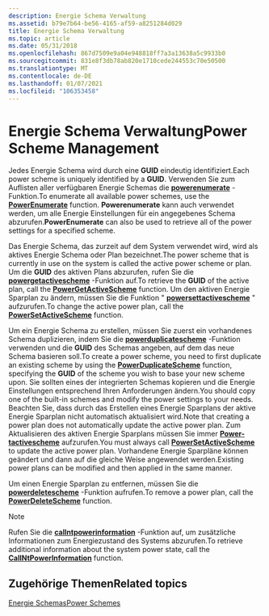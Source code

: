 ```yaml
---
description: Energie Schema Verwaltung
ms.assetid: b79e7b64-be56-4165-af59-a8251284d029
title: Energie Schema Verwaltung
ms.topic: article
ms.date: 05/31/2018
ms.openlocfilehash: 867d7509e9a04e948818ff7a3a13638a5c9933b0
ms.sourcegitcommit: 831e8f3db78ab820e1710cede244553c70e50500
ms.translationtype: MT
ms.contentlocale: de-DE
ms.lasthandoff: 01/07/2021
ms.locfileid: "106353458"
---
```

# <a name="power-scheme-management"></a><span data-ttu-id="35c23-103">Energie Schema Verwaltung</span><span class="sxs-lookup"><span data-stu-id="35c23-103">Power Scheme Management</span></span>

<span data-ttu-id="35c23-104">Jedes Energie Schema wird durch eine **GUID** eindeutig identifiziert.</span><span class="sxs-lookup"><span data-stu-id="35c23-104">Each power scheme is uniquely identified by a **GUID**.</span></span> <span data-ttu-id="35c23-105">Verwenden Sie zum Auflisten aller verfügbaren Energie Schemas die [**powerenumerate**](/windows/desktop/api/PowrProf/nf-powrprof-powerenumerate) -Funktion.</span><span class="sxs-lookup"><span data-stu-id="35c23-105">To enumerate all available power schemes, use the [**PowerEnumerate**](/windows/desktop/api/PowrProf/nf-powrprof-powerenumerate) function.</span></span> <span data-ttu-id="35c23-106">**Powerenumerate** kann auch verwendet werden, um alle Energie Einstellungen für ein angegebenes Schema abzurufen.</span><span class="sxs-lookup"><span data-stu-id="35c23-106">**PowerEnumerate** can also be used to retrieve all of the power settings for a specified scheme.</span></span>

<span data-ttu-id="35c23-107">Das Energie Schema, das zurzeit auf dem System verwendet wird, wird als aktives Energie Schema oder Plan bezeichnet.</span><span class="sxs-lookup"><span data-stu-id="35c23-107">The power scheme that is currently in use on the system is called the active power scheme or plan.</span></span> <span data-ttu-id="35c23-108">Um die **GUID** des aktiven Plans abzurufen, rufen Sie die [**powergetactivescheme**](/windows/desktop/api/Powersetting/nf-powersetting-powergetactivescheme) -Funktion auf.</span><span class="sxs-lookup"><span data-stu-id="35c23-108">To retrieve the **GUID** of the active plan, call the [**PowerGetActiveScheme**](/windows/desktop/api/Powersetting/nf-powersetting-powergetactivescheme) function.</span></span> <span data-ttu-id="35c23-109">Um den aktiven Energie Sparplan zu ändern, müssen Sie die Funktion " [**powersettactivescheme**](/windows/desktop/api/Powersetting/nf-powersetting-powersetactivescheme) " aufzurufen.</span><span class="sxs-lookup"><span data-stu-id="35c23-109">To change the active power plan, call the [**PowerSetActiveScheme**](/windows/desktop/api/Powersetting/nf-powersetting-powersetactivescheme) function.</span></span>

<span data-ttu-id="35c23-110">Um ein Energie Schema zu erstellen, müssen Sie zuerst ein vorhandenes Schema duplizieren, indem Sie die [**powerduplicatescheme**](/windows/desktop/api/PowrProf/nf-powrprof-powerduplicatescheme) -Funktion verwenden und die **GUID** des Schemas angeben, auf dem das neue Schema basieren soll.</span><span class="sxs-lookup"><span data-stu-id="35c23-110">To create a power scheme, you need to first duplicate an existing scheme by using the [**PowerDuplicateScheme**](/windows/desktop/api/PowrProf/nf-powrprof-powerduplicatescheme) function, specifying the **GUID** of the scheme you wish to base your new scheme upon.</span></span> <span data-ttu-id="35c23-111">Sie sollten eines der integrierten Schemas kopieren und die Energie Einstellungen entsprechend Ihren Anforderungen ändern.</span><span class="sxs-lookup"><span data-stu-id="35c23-111">You should copy one of the built-in schemes and modify the power settings to your needs.</span></span> <span data-ttu-id="35c23-112">Beachten Sie, dass durch das Erstellen eines Energie Sparplans der aktive Energie Sparplan nicht automatisch aktualisiert wird.</span><span class="sxs-lookup"><span data-stu-id="35c23-112">Note that creating a power plan does not automatically update the active power plan.</span></span> <span data-ttu-id="35c23-113">Zum Aktualisieren des aktiven Energie Sparplans müssen Sie immer [**Power-tactivescheme**](/windows/desktop/api/Powersetting/nf-powersetting-powersetactivescheme) aufzurufen.</span><span class="sxs-lookup"><span data-stu-id="35c23-113">You must always call [**PowerSetActiveScheme**](/windows/desktop/api/Powersetting/nf-powersetting-powersetactivescheme) to update the active power plan.</span></span> <span data-ttu-id="35c23-114">Vorhandene Energie Sparpläne können geändert und dann auf die gleiche Weise angewendet werden.</span><span class="sxs-lookup"><span data-stu-id="35c23-114">Existing power plans can be modified and then applied in the same manner.</span></span>

<span data-ttu-id="35c23-115">Um einen Energie Sparplan zu entfernen, müssen Sie die [**powerdeletescheme**](/windows/desktop/api/PowrProf/nf-powrprof-powerdeletescheme) -Funktion aufrufen.</span><span class="sxs-lookup"><span data-stu-id="35c23-115">To remove a power plan, call the [**PowerDeleteScheme**](/windows/desktop/api/PowrProf/nf-powrprof-powerdeletescheme) function.</span></span>

> [!Note]  
> <span data-ttu-id="35c23-116">Rufen Sie die [**callntpowerinformation**](/windows/desktop/api/Powerbase/nf-powerbase-callntpowerinformation) -Funktion auf, um zusätzliche Informationen zum Energiezustand des Systems abzurufen.</span><span class="sxs-lookup"><span data-stu-id="35c23-116">To retrieve additional information about the system power state, call the [**CallNtPowerInformation**](/windows/desktop/api/Powerbase/nf-powerbase-callntpowerinformation) function.</span></span>

 

## <a name="related-topics"></a><span data-ttu-id="35c23-117">Zugehörige Themen</span><span class="sxs-lookup"><span data-stu-id="35c23-117">Related topics</span></span>

<dl> <dt>

[<span data-ttu-id="35c23-118">Energie Schemas</span><span class="sxs-lookup"><span data-stu-id="35c23-118">Power Schemes</span></span>](power-schemes.md)
</dt> </dl>

 

 



